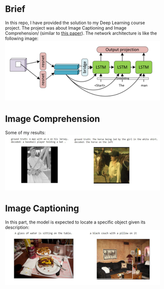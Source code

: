 # Brief
In this repo, I have provided the solution to my Deep Learning course project. The project was about Image Captioning and Image Comprehension/ (similar to [this paper](https://arxiv.org/abs/1511.02283)). The network architecture is like the following image:
![alt text](Images/LSTM.png)

# Image Comprehension
Some of my results:
![alt text](Images/Comp.png)
# Image Captioning
In this part, the model is expected to locate a specific object given its description:
![alt text](Images/Compr1.png)
<!-- ![alt text](Images/Compr2.png) -->



